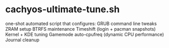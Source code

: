 # cachyos-ultimate-tune.sh
one-shot automated script that configures:  GRUB command line tweaks  ZRAM setup  BTRFS maintenance  Timeshift (login + pacman snapshots)  Kernel + KDE tuning  Gamemode  auto-cpufreq (dynamic CPU performance)  Journal cleanup
